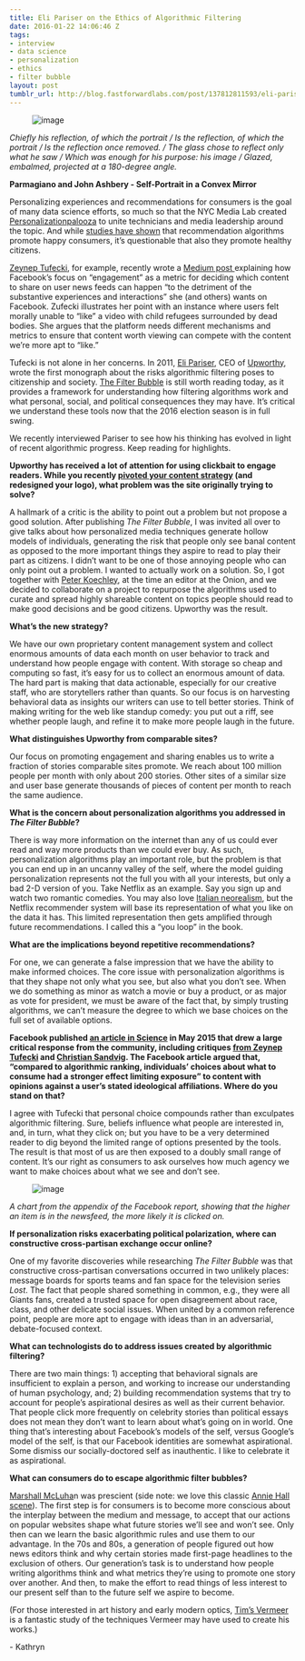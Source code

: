```yaml
---
title: Eli Pariser on the Ethics of Algorithmic Filtering
date: 2016-01-22 14:06:46 Z
tags:
- interview
- data science
- personalization
- ethics
- filter bubble
layout: post
tumblr_url: http://blog.fastforwardlabs.com/post/137812811593/eli-pariser-on-the-ethics-of-algorithmic-filtering
---
```


<figure data-orig-width="1442" data-orig-height="1440" class="tmblr-full"><img src="http://68.media.tumblr.com/3172e6d87c1d99d12058845989f9041f/tumblr_inline_o1bgwg1jOS1ta78fg_540.jpg" alt="image" data-orig-width="1442" data-orig-height="1440"/></figure><p><i>Chiefly his reflection, of which the portrait / Is the reflection, of which the portrait / Is the reflection once removed. / The glass chose to reflect only what he saw / Which was enough for his purpose: his image / Glazed, embalmed, projected at a 180-degree angle.</i><br/></p><p><b>Parmagiano and John Ashbery - Self-Portrait in a Convex Mirror</b></p><p>Personalizing experiences and recommendations for consumers is the goal of many data science efforts, so much so that the NYC Media Lab created <a href="http://www.nycmedialab.org/personalizationpalooza-16/">Personalizationpalooza</a> to unite technicians and media leadership around the topic. And while <a href="http://papers.ssrn.com/sol3/papers.cfm?abstract_id=1321962">studies have shown</a> that recommendation algorithms promote happy consumers, it’s questionable that also they promote healthy citizens.<b><br/></b></p><p><a href="http://technosociology.org/">Zeynep Tufecki</a>, for example, recently wrote a <a href="https://medium.com/message/how-facebook-s-tyranny-of-the-like-and-engagement-can-be-an-obstacle-to-an-open-and-connected-dddc03a0d39b#.2tc1yluvx">Medium post </a>explaining how Facebook’s focus on “engagement” as a metric for deciding which content to share on user news feeds can happen “to the detriment of the substantive experiences and interactions” she (and others) wants on Facebook. Zufecki illustrates her point with an instance where users felt morally unable to “like” a video with child refugees surrounded by dead bodies. She argues that the platform needs different mechanisms and metrics to ensure that content worth viewing can compete with the content we’re more apt to “like.” </p><p>Tufecki is not alone in her concerns. In 2011, <a href="https://en.wikipedia.org/wiki/Eli_Pariser">Eli Pariser</a>, CEO of <a href="https://www.upworthy.com/">Upworthy</a>, wrote the first monograph about the risks algorithmic filtering poses to citizenship and society. <a href="http://www.amazon.com/The-Filter-Bubble-Personalized-Changing/dp/0143121235">The Filter Bubble</a> is still worth reading today, as it provides a framework for understanding how filtering algorithms work and what personal, social, and political consequences they may have. It’s critical we understand these tools now that the 2016 election season is in full swing. </p><p>We recently interviewed Pariser to see how his thinking has evolved in light of recent algorithmic progress. Keep reading for highlights. </p><!-- more --><p><b>Upworthy has received a lot of attention for using clickbait to engage readers. While you recently <a href="http://digiday.com/publishers/upworthy-goes-clickbait-free-never-headlines/">pivoted your content strategy</a> (and redesigned your logo), what problem was the site originally trying to solve? </b></p><p>A hallmark of a critic is the ability to point out a problem but not propose a good solution. After publishing <i>The Filter Bubble</i>, I was invited all over to give talks about how personalized media techniques generate hollow models of individuals, generating the risk that people only see banal content as opposed to the more important things they aspire to read to play their part as citizens. I didn’t want to be one of those annoying people who can only point out a problem. I wanted to actually work on a solution. So, I got together with <a href="https://twitter.com/peterkoechley">Peter Koechley</a>, at the time an editor at the Onion, and we decided to collaborate on a project to repurpose the algorithms used to curate and spread highly shareable content on topics people should read to make good decisions and be good citizens. Upworthy was the result. </p><p><b>What’s the new strategy? </b></p><p>We have our own proprietary content management system and collect enormous amounts of data each month on user behavior to track and understand how people engage with content. With storage so cheap and computing so fast, it’s easy for us to collect an enormous amount of data. The hard part is making that data actionable, especially for our creative staff, who are storytellers rather than quants. So our focus is on harvesting behavioral data as insights our writers can use to tell better stories. Think of making writing for the web like standup comedy: you put out a riff, see whether people laugh, and refine it to make more people laugh in the future. </p><p><b>What distinguishes Upworthy from comparable sites? </b></p><p>Our focus on promoting engagement and sharing enables us to write a fraction of stories comparable sites promote. We reach about 100 million people per month with only about 200 stories. Other sites of a similar size and user base generate thousands of pieces of content per month to reach the same audience. </p><p><b>What is the concern about personalization algorithms you addressed in <i>The Filter Bubble</i>?</b></p><p>There is way more information on the internet than any of us could ever read and way more products than we could ever buy. As such, personalization algorithms play an important role, but the problem is that you can end up in an uncanny valley of the self, where the model guiding personalization represents not the full you with all your interests, but only a bad 2-D version of you. Take Netflix as an example. Say you sign up and watch two romantic comedies. You may also love <a href="https://en.wikipedia.org/wiki/Italian_neorealism">Italian neorealism</a>, but the Netflix recommender system will base its representation of what you like on the data it has. This limited representation then gets amplified through future recommendations. I called this a “you loop” in the book. </p><p><b>What are the implications beyond repetitive recommendations? </b></p><p>For one, we can generate a false impression that we have the ability to make informed choices. The core issue with personalization algorithms is that they shape not only what you see, but also what you don’t see. When we do something as minor as watch a movie or buy a product, or as major as vote for president, we must be aware of the fact that, by simply trusting algorithms, we can’t measure the degree to which we base choices on the full set of available options. </p><p><b>Facebook published <a href="http://science.sciencemag.org/content/early/2015/05/06/science.aaa1160">an article in Science</a> in May 2015 that drew a large critical response from the community, including critiques <a href="https://medium.com/message/how-facebook-s-algorithm-suppresses-content-diversity-modestly-how-the-newsfeed-rules-the-clicks-b5f8a4bb7bab#.mdbpf9ese">from Zeynep Tufecki</a> and <a href="http://socialmediacollective.org/2015/05/07/the-facebook-its-not-our-fault-study/">Christian Sandvig</a>. The Facebook article argued that, “compared to algorithmic ranking, individuals’ choices about what to consume had a stronger effect limiting exposure” to content with opinions against a user’s stated ideological affiliations. Where do you stand on that? </b></p><p>I agree with Tufecki that personal choice compounds rather than exculpates algorithmic filtering. Sure, beliefs influence what people are interested in, and, in turn, what they click on; but you have to be a very determined reader to dig beyond the limited range of options presented by the tools. The result is that most of us are then exposed to a doubly small range of content. It’s our right as consumers to ask ourselves how much agency we want to make choices about what we see and don’t see.</p><figure data-orig-width="677" data-orig-height="280" class="tmblr-full"><img src="http://68.media.tumblr.com/8b0eed9f48ab3ce0af98771d4af82110/tumblr_inline_o1bh39RVdG1ta78fg_540.png" alt="image" data-orig-width="677" data-orig-height="280"/></figure><p><i>A chart from the appendix of the Facebook report, showing that the higher an item is in the newsfeed, the more likely it is clicked on. </i></p><p><b>If personalization risks exacerbating political polarization, where can constructive cross-partisan exchange occur online?</b></p><p>One of my favorite discoveries while researching <i>The Filter Bubble</i> was that constructive cross-partisan conversations occurred in two unlikely places: message boards for sports teams and fan space for the television series <i>Lost</i>. The fact that people shared something in common, e.g., they were all Giants fans, created a trusted space for open disagreement about race, class, and other delicate social issues. When united by a common reference point, people are more apt to engage with ideas than in an adversarial, debate-focused context.  </p><p><b>What can technologists do to address issues created by algorithmic filtering? </b></p><p>There are two main things: 1) accepting that behavioral signals are insufficient to explain a person, and working to increase our understanding of human psychology, and; 2) building recommendation systems that try to account for people’s aspirational desires as well as their current behavior. That people click more frequently on celebrity stories than political essays does not mean they don’t want to learn about what’s going on in world. One thing that’s interesting about Facebook’s models of the self, versus Google’s model of the self, is that our Facebook identities are somewhat aspirational. Some dismiss our socially-doctored self as inauthentic. I like to celebrate it as aspirational. </p><p><b>What can consumers do to escape algorithmic filter bubbles? </b></p><p><a href="http://www.marshallmcluhan.com/">Marshall McLuha</a>n was prescient (side note: we love this classic <a href="https://www.youtube.com/watch?v=9wWUc8BZgWE">Annie Hall scene</a>). The first step is for consumers is to become more conscious about the interplay between the medium and message, to accept that our actions on popular websites shape what future stories we’ll see and won’t see. Only then can we learn the basic algorithmic rules and use them to our advantage. In the 70s and 80s, a generation of people figured out how news editors think and why certain stories made first-page headlines to the exclusion of others. Our generation’s task is to understand how people writing algorithms think and what metrics they’re using to promote one story over another. And then, to make the effort to read things of less interest to our present self than to the future self we aspire to become. </p><p>(For those interested in art history and early modern optics, <a href="https://www.youtube.com/watch?v=CS_HUWs9c8c">Tim’s Vermeer</a> is a fantastic study of the techniques Vermeer may have used to create his works.)</p><p>- Kathryn </p>
